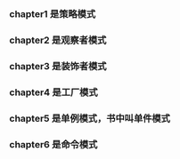 ### chapter1 是策略模式
### chapter2 是观察者模式
### chapter3 是装饰者模式
### chapter4 是工厂模式
### chapter5 是单例模式，书中叫单件模式
### chapter6 是命令模式